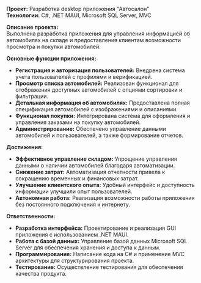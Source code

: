 

**Проект:** Разработка desktop приложения "Автосалон"  
**Технологии:** C#, .NET MAUI, Microsoft SQL Server, MVC

**Описание проекта:**  
Выполнена разработка приложения для управления информацией об автомобилях на складе и предоставления клиентам возможности просмотра и покупки автомобилей.

**Основные функции приложения:**

- **Регистрация и авторизация пользователей:** Внедрена система учета пользователей с профилями и верификацией.
- **Просмотр списка автомобилей:** Реализован функционал для отображения доступных автомобилей с опциями сортировки и фильтрации.
- **Детальная информация об автомобилях:** Предоставлена полная спецификация автомобилей с изображениями и описаниями.
- **Функционал покупки:** Интегрирована система для оформления и управления заказами на покупку автомобилей.
- **Администрирование:** Обеспечено управление данными автомобилей и пользователей, а также формирование отчетов.

**Достижения:**

- **Эффективное управление складом:** Упрощение управления данными о наличии автомобилей благодаря автоматизации.
- **Снижение затрат:** Автоматизация отчетности привела к сокращению временных и финансовых затрат.
- **Улучшение клиентского опыта:** Удобный интерфейс и доступность информации улучшили опыт пользователей.
- **Автономная работа:** Реализация возможности работы приложения без постоянного подключения к интернету.

**Ответственности:**

- **Разработка интерфейса:** Проектирование и реализация GUI приложения с использованием .NET MAUI.
- **Работа с базой данных:** Управление базой данных Microsoft SQL Server для обеспечения хранения и доступа к данным.
- **Программирование:** Написание кода на C# и применение MVC архитектуры для структурирования проекта.
- **Тестирование:** Осуществление тестирования для обеспечения качества продукта.

